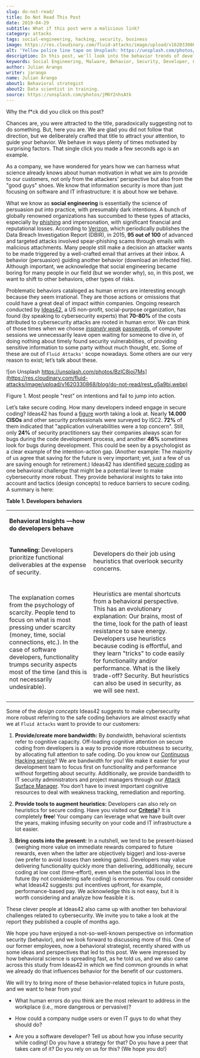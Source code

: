 ```yaml
---
slug: do-not-read/
title: Do Not Read This Post
date: 2019-04-29
subtitle: What if this post were a malicious link?
category: attacks
tags: social-engineering, hacking, security, business
image: https://res.cloudinary.com/fluid-attacks/image/upload/v1620330869/blog/do-not-read/cover_getmyo.webp
alt: 'Yellow police line tape on Unsplash: https://unsplash.com/photos/jM6Y2nhsAtk'
description: In this post, we'll look into the behavior trends of developers when including security in their codes, and how it can affect your company.
keywords: Social Engineering, Malware, Behavior, Security, Developer, Coding, Ethical Hacking, Pentesting
author: Julian Arango
writer: jarango
name: Julian Arango
about1: Behavioral strategist
about2: Data scientist in training.
source: https://unsplash.com/photos/jM6Y2nhsAtk
---
```


Why the f\*ck did you click on this post?

Chances are, you were attracted to the title, paradoxically suggesting
not to do something. But, here you are. We are glad you did not follow
that direction, but we deliberately crafted that title to attract your
attention, to guide your behavior. We behave in ways plenty of times
motivated by surprising factors. That single click you made a few
seconds ago is an example.

As a company, we have wondered for years how we can harness what science
already knows about human motivation in what we aim to provide to our
customers, not only from the attackers' perspective but also from the
"good guys" shoes. We know that information security is more than just
focusing on software and IT infrastructure: it is about how we behave.

What we know as **social engineering** is essentially the science of
persuasion put into practice, with presumably dark intentions. A bunch
of globally renowned organizations has succumbed to these types of
attacks, especially by [phishing](../phishing/) and impersonation, with
significant financial and reputational losses. According to
[Verizon](https://www.phishingbox.com/assets/files/Page_Editor_Files/rp_DBIR_2016_Report_en_xg.pdf),
which periodically publishes the Data Breach Investigation Report
(DBIR), in 2015, **95 out of 100** of advanced and targeted attacks
involved spear-phishing scams through emails with malicious attachments.
Many people still make a decision an attacker wants to be made triggered
by a well-crafted email that arrives at their inbox. A behavior
(persuasion) guiding another behavior (download an infected file).
Although important, we acknowledge that social engineering became boring
for many people in our field (but we wonder why), so, in this post, we
want to shift to other behaviors, other types of risks.

Problematic behaviors cataloged as human errors are interesting enough
because they seem irrational. They are those actions or omissions that
could have a great deal of impact within companies. Ongoing research
conducted by
[Ideas42](http://www.ideas42.org/blog/project/human-behavior-cybersecurity/),
a US non-profit, social-purpose organization, has found (by speaking to
cybersecurity experts) that **70-80%** of the costs attributed to
cybersecurity attacks are rooted in human error. We can think of those
times when we choose [*insanely weak*](../credential-stuffing/)
[passwords](../requiem-password/), of computer sessions we unnecessarily
leave open waiting for someone to dive in, of doing nothing about timely
found security vulnerabilities, of providing sensitive information to
some party without much thought, etc. Some of these are out of `Fluid
Attacks'` scope nowadays. Some others are our very reason to exist;
let’s talk about these.

<div class="imgblock">

![on Unsplash https://unsplash.com/photos/BzIC8ioj7Ms](https://res.cloudinary.com/fluid-attacks/image/upload/v1620330868/blog/do-not-read/rest_g5a9bj.webp)

<div class="title">

Figure 1. Most people "rest" on intentions and fail to jump into action.

</div>

</div>

Let’s take secure coding. How many developers indeed engage in secure
coding? Ideas42 has found a
[figure](https://www.eweek.com/security/app-security-worries-cisos-but-most-fail-to-adopt-secure-development)
worth taking a look at. Nearly **14.000 CISOs** and other security
professionals were surveyed by ISC2. **72%** of them indicated that
"application vulnerabilities were a top concern". Still, only **24%** of
security practitioners say their companies always scan for bugs during
the code development process, and another **46%** sometimes look for
bugs during development. This could be seen by a psychologist as a clear
example of the intention-action gap. (Another example: The majority of
us agree that saving for the future is very important; yet, just a few
of us are saving enough for retirement.) Ideas42 has identified [secure
coding](http://www.ideas42.org/wp-content/uploads/2016/08/Deep-Thought-A-Cybersecurity-Story.pdf)
as one behavioral challenge that might be a potential lever to make
cybersecurity more robust. They provide behavioral insights to take into
account and tactics (design concepts) to reduce barriers to secure
coding. A summary is here:

<div class="tc">

**Table 1. Developers behaviors**

</div>

|                                                                                                                                                                                                                                                                                                             |                                                                                                                                                                                                                                                                                                                                                                                                                                                 |
| ----------------------------------------------------------------------------------------------------------------------------------------------------------------------------------------------------------------------------------------------------------------------------------------------------------- | ----------------------------------------------------------------------------------------------------------------------------------------------------------------------------------------------------------------------------------------------------------------------------------------------------------------------------------------------------------------------------------------------------------------------------------------------- |
| <p> **Behavioral Insights —how do developers behave**                                                                                                                                                                                                                                                  </p> | <p>                                                                                                                                                                                                                                                                                                                                                                                                                                        </p> |
| <p> **Tunneling:** Developers prioritize functional deliverables at the expense of security.                                                                                                                                                                                                           </p> | <p> Developers do their job using heuristics that overlook security concerns.                                                                                                                                                                                                                                                                                                                                                              </p> |
| <p> The explanation comes from the psychology of scarcity. People tend to focus on what is most pressing under scarcity (money, time, social connections, etc.). In the case of software developers, functionality trumps security aspects most of the time (and this is not necessarily undesirable). </p> | <p> Heuristics are mental shortcuts from a behavioral perspective. This has an evolutionary explanation: Our brains, most of the time, look for the path of least resistance to save energy. Developers use heuristics because coding is effortful, and they learn "tricks" to code easily for functionality and/or performance. What is the likely trade-off? Security. But heuristics can also be used in security, as we will see next. </p> |

Some of the *design concepts* Ideas42 suggests to make cybersecurity
more robust referring to the safe coding behaviors are almost exactly
what we at `Fluid Attacks` want to provide to our customers:

1. **Provide/create more bandwidth:** By *bandwidth*, behavioral
    scientists refer to cognitive capacity. Off-loading cognitive
    attention on secure coding from developers is a way to provide more
    robustness to security, by allocating full attention to safe coding.
    Do you know our [Continuous Hacking
    service](../../services/continuous-hacking/)? We are bandwidth for
    you\! We make it easier for your development team to focus first on
    functionality and performance without forgetting about security.
    Additionally, we provide bandwidth to IT security administrators and
    project managers through our [Attack Surface
    Manager](https://app.fluidattacks.com/). You don’t have to invest
    important cognitive resources to deal with weakness tracking,
    remediation and reporting.

2. **Provide tools to augment heuristics:** Developers can also rely on
    heuristics for secure coding. Have you visited our
    [**Criteria**](https://docs.fluidattacks.com/criteria/)? It is
    completely **free**\! Your company can leverage what we have built
    over the years, making infusing security on your code and IT
    infrastructure a lot easier.

3. **Bring costs into the present:** In a nutshell, we tend to be
    present-biased (weighing more value on immediate rewards compared to
    future rewards, even when the latter are objectively bigger) and
    loss-averse (we prefer to avoid losses than seeking gains).
    Developers may value delivering functionality quickly more than
    delivering, additionally, secure coding at low cost (time-effort),
    even when the potential loss in the future (by not considering safe
    coding) is enormous. You could consider what Ideas42 suggests: put
    incentives upfront, for example, performance-based pay. We
    acknowledge this is not easy, but it is worth considering and
    analyze how feasible it is.

These clever people at Ideas42 also came up with another ten behavioral
challenges related to cybersecurity. We invite you to take a look at the
report they published a couple of months ago.

We hope you have enjoyed a not-so-well-known perspective on information
security (behavior), and we look forward to discussing more of this. One
of our former employees, now a behavioral strategist, recently shared
with us some ideas and perspectives that led to this post. We were
impressed by how behavioral science is spreading fast, as he told us,
and we also came across this study from Ideas42 in which we find common
grounds in what we already do that influences behavior for the benefit
of our customers.

We will try to bring more of these behavior-related topics in future
posts, and we want to hear from you\!

- What human errors do you think are the most relevant to address in
  the workplace (i.e., more dangerous or pervasive)?

- How could a company nudge users or even IT guys to do what they
  should do?

- Are you a software developer? Tell us about how you infuse security
  while coding\! Do you have a strategy for that? Do you have a peer
  that takes care of it? Do you rely on us for this? (We hope you
  do\!)

